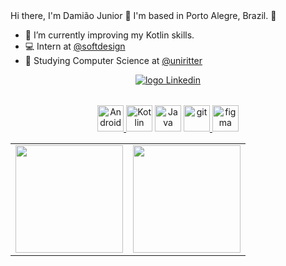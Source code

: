 <table align="center">
   Hi there, I'm Damião Junior 👋
   I'm based in Porto Alegre, Brazil. 📍

   - 🌱 I’m currently improving my Kotlin skills.
   - 💻 Intern at [@softdesign](https://www.instagram.com/softdesignbrasil/)
   - 📕 Studying Computer Science at [@uniritter](https://www.uniritter.edu.br/)

   <p align="center">
      <a href="https://www.linkedin.com/in/damiaojuniordev/">
       <img alt="logo Linkedin" src="https://img.shields.io/badge/linkedin-%230077B5.svg?&style=for-the-badge&logo=linkedin&logoColor=white/">
     </a>
   </p>
</table> 

<p align="center">
<a href="https://developer.android.com" target="_blank"> <img alt="Android" height ="42px" src="https://raw.githubusercontent.com/rahul-jha98/github_readme_icons/main/language_and_tools/square/android/android.svg"> </a>
<a href="https://kotlinlang.org" target="_blank"><img alt="Kotlin" height ="42px" src="https://raw.githubusercontent.com/rahul-jha98/github_readme_icons/main/language_and_tools/square/kotlin/kotlin.svg"></a>
<a href="https://www.java.com" target="_blank"><img alt="Java" height ="42px" src="https://raw.githubusercontent.com/rahul-jha98/github_readme_icons/main/language_and_tools/square/java/java.svg"></a>
<a href="https://git-scm.com/" target="_blank"> <img src="https://raw.githubusercontent.com/rahul-jha98/github_readme_icons/main/language_and_tools/square/git-scm/git-scm.svg" alt="git" height='42px'/> </a>
<a href="https://www.figma.com/" target="_blank"> <img src="https://raw.githubusercontent.com/rahul-jha98/github_readme_icons/main/language_and_tools/square/figma/figma.svg" alt="figma" height='42px'/> </a>
</p>
  
<table align="center">
  <row>
    <td>
     <!-- Card -->
      <img height='172' src='https://github-readme-stats.vercel.app/api?username=ajdamiao&show_icons=true&theme=react'>
    </td>
    <td>
      <img height='172' src='https://github-readme-stats.vercel.app/api/top-langs/?username=ajdamiao&layout=compact&theme=react'>
    </td>
  </row>  
</table> 
